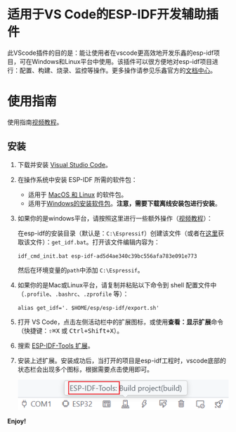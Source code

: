 # 适用于VS Code的ESP-IDF开发辅助插件

此VScode插件的目的是：能让使用者在vscode更高效地开发乐鑫的esp-idf项目，可在Windows和Linux平台中使用。该插件可以很方便地对esp-idf项目进行：配置、构建、烧录、监控等操作。更多操作请参见乐鑫官方的[文档中心](https://docs.espressif.com/projects/esp-idf/zh_CN/latest/esp32/index.html)。

# 使用指南

使用指南[视频教程](https://space.bilibili.com/3546857808595431)。

## 安装

1. 下载并安装 [Visual Studio Code](https://code.visualstudio.com)。

2. 在操作系统中安装 ESP-IDF 所需的软件包：

    - 适用于 [MacOS 和 Linux](https://docs.espressif.com/projects/esp-idf/zh_CN/latest/esp32/get-started/linux-macos-setup.html) 的软件包。
    - 适用于[Windows的安装软件包](https://dl.espressif.com/dl/esp-idf/)。**注意，需要下载离线安装包进行安装**。

3. 如果你的是windows平台，请按照这里进行一些额外操作（[视频教程](https://space.bilibili.com/3546857808595431)）：

    在esp-idf的安装目录（默认是：`C:\Espressif`）创建该文件（或者在[这里](https://github.com/unkxTeam/vscode-esp-idf-tools-extension/assets)获取该文件）：`get_idf.bat`。打开该文件编辑内容为：
    ```shell
    idf_cmd_init.bat esp-idf-ad5d4ae340c39bc556afa783e091e773
    ```
    然后在环境变量的`path`中添加 `C:\Espressif`。

4. 如果你的是Mac或Linux平台，请复制并粘贴以下命令到 shell 配置文件中（`.profile`、`.bashrc`、`.zprofile` 等）：

    ```shell
    alias get_idf='. $HOME/esp/esp-idf/export.sh'
    ```

5. 打开 VS Code，点击左侧活动栏中的扩展图标，或使用**查看：显示扩展**命令（快捷键：<kbd>⇧</kbd><kbd>⌘</kbd><kbd>X</kbd> 或 <kbd>Ctrl+Shift+X</kbd>）。

6. 搜索 [ESP-IDF-Tools 扩展](https://marketplace.visualstudio.com/items?itemName=unkx.esp-idf-tools-extension)。

7. 安装上述扩展。安装成功后，当打开的项目是esp-idf工程时，vscode底部的状态栏会出现多个图标，根据需要点击使用即可。

    ![](./assets/001_imgReadme.png)

**Enjoy!**
